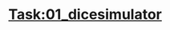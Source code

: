 # [Task:01_dicesimulator](https://colab.research.google.com/drive/1SJ743vPtYkBTUL-DPkpOxlYfjgFfmJm-#scrollTo=lBrlUN4tbk4P)
